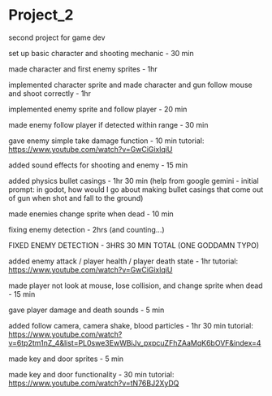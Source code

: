 # Project_2
second project for game dev


set up basic character and shooting mechanic - 30 min

made character and first enemy sprites - 1hr

implemented character sprite and made character and gun follow mouse and shoot correctly - 1hr

implemented enemy sprite and follow player - 20 min

made enemy follow player if detected within range - 30 min

gave enemy simple take damage function - 10 min
    tutorial: https://www.youtube.com/watch?v=GwCiGixlqiU

added sound effects for shooting and enemy - 15 min

added physics bullet casings - 1hr 30 min (help from google gemini - initial prompt: in godot, how would I go about making bullet casings that come out of gun when shot and fall to the ground)

made enemies change sprite when dead - 10 min

fixing enemy detection - 2hrs (and counting...)

FIXED ENEMY DETECTION - 3HRS 30 MIN TOTAL (ONE GODDAMN TYPO)

added enemy attack / player health / player death state - 1hr
    tutorial: https://www.youtube.com/watch?v=GwCiGixlqiU

made player not look at mouse, lose collision, and change sprite when dead - 15 min

gave player damage and death sounds - 5 min

added follow camera, camera shake, blood particles - 1hr 30 min
    tutorial: https://www.youtube.com/watch?v=6tp2tm1nZ_4&list=PL0swe3EwWBiJv_pxpcuZFhZAaMqK6bOVF&index=4

made key and door sprites - 5 min

made key and door functionality - 30 min
    tutorial: https://www.youtube.com/watch?v=tN76BJ2XyDQ